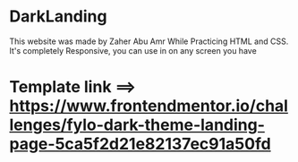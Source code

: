 # DarkLanding
This website was made by Zaher Abu Amr While Practicing HTML and CSS. It's completely Responsive, you can use in on any screen you have
# Template link ==> https://www.frontendmentor.io/challenges/fylo-dark-theme-landing-page-5ca5f2d21e82137ec91a50fd
